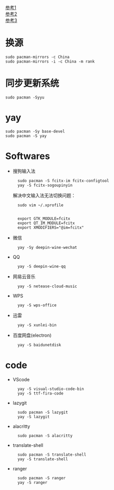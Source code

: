 [参考1](https://zhuanlan.zhihu.com/p/114062538)  
[参考2](https://blog.csdn.net/a772304419/article/details/124248176)  
[参考3](https://blog.csdn.net/m0_47329175/article/details/120555352) 

# 换源
```
sudo pacman-mirrors -c China
sudo pacman-mirrors -i -c China -m rank
```
# 同步更新系统
```
sudo pacman -Syyu
```

# yay
    sudo pacman -Sy base-devel
    sudo pacman -S yay


# Softwares
- 搜狗输入法

        sudo pacman -S fcitx-im fcitx-configtool  
        yay -S fcitx-sogoupinyin
    解决中文输入法无法切换问题：

        sudo vim ~/.xprofile


        export GTK_MODULE=fcitx
        export QT_IM_MODULE=fcitx
        export XMODIFIERS="@im=fcitx"

- 微信

        yay -Sy deepin-wine-wechat

- QQ

        yay -S deepin-wine-qq

- 网易云音乐

        yay -S netease-cloud-music

- WPS

        yay -S wps-office

- 迅雷

        yay -S xunlei-bin

- 百度网盘(electron)

        yay -S baidunetdisk


# code

- VScode

        yay -S visual-studio-code-bin
        yay -S ttf-fira-code

- lazygit

        sudo pacman -S lazygit
        yay -S lazygit

- alacritty

        sudo pacman -S alacritty

- translate-shell

        sudo pacman -S translate-shell
        yay -S translate-shell

- ranger

        sudo pacman -S ranger
        yay -S ranger
